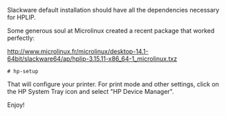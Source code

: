 Slackware default installation should have all the dependencies necessary for HPLIP.

Some generous soul at Microlinux created a recent package that worked perfectly:

http://www.microlinux.fr/microlinux/desktop-14.1-64bit/slackware64/ap/hplip-3.15.11-x86_64-1_microlinux.txz
    
    # hp-setup

That will configure your printer. For print mode and other settings, click on the HP System Tray icon and select "HP Device Manager". 

Enjoy!
